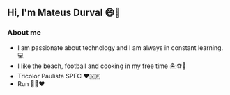 <h2>Hi, I'm Mateus Durval 😄👋</h2>
  
<h3>About me</h3>
<ul>
  <li> I am passionate about technology and I am always in constant learning. 💻 </li>
  <li> I like the beach, football and cooking in my free time 🏝⚽🍲 </li>
  <li> Tricolor Paulista SPFC ♥🇾🇪 </li>
  <li> Run 🏃‍♂❤ </li>
</ul>

